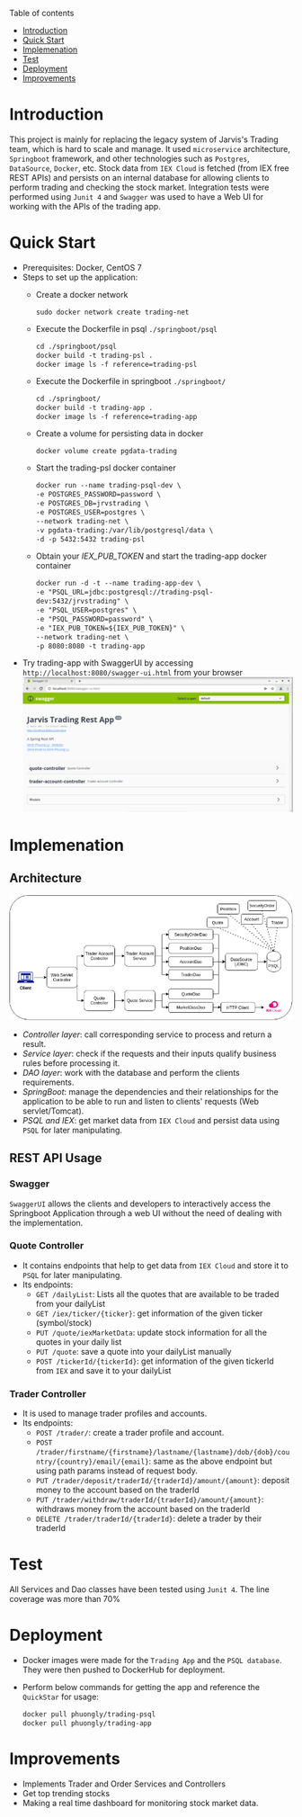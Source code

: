 Table of contents
* [Introduction](#Introduction)
* [Quick Start](#Quick)
* [Implemenation](#Implemenation)
* [Test](#Test)
* [Deployment](#Deployment)
* [Improvements](#Improvements)

# Introduction
This project is mainly for replacing the legacy system of Jarvis's Trading team, which is hard to scale and manage. 
It used `microservice` architecture, `Springboot` framework, and other technologies such as `Postgres`, `DataSource`, `Docker`, etc.
Stock data from `IEX Cloud` is fetched (from IEX free REST APIs) and persists on an internal database for allowing clients to perform trading and checking the stock market. 
Integration tests were performed using `Junit 4` and `Swagger` was used to have a Web UI for working with the APIs of the trading app.

# Quick Start
- Prerequisites: Docker, CentOS 7
- Steps to set up the application:
  - Create a docker network

        sudo docker network create trading-net

  - Execute the Dockerfile in psql `./springboot/psql`

        cd ./springboot/psql
        docker build -t trading-psl . 
        docker image ls -f reference=trading-psl

  - Execute the Dockerfile in springboot `./springboot/`
    
        cd ./springboot/
        docker build -t trading-app . 
        docker image ls -f reference=trading-app
  
  - Create a volume for persisting data in docker
  
        docker volume create pgdata-trading
  
  - Start the trading-psl docker container

        docker run --name trading-psql-dev \
        -e POSTGRES_PASSWORD=password \
        -e POSTGRES_DB=jrvstrading \
        -e POSTGRES_USER=postgres \
        --network trading-net \
        -v pgdata-trading:/var/lib/postgresql/data \
        -d -p 5432:5432 trading-psl

  - Obtain your _IEX_PUB_TOKEN_ and start the trading-app docker container

        docker run -d -t --name trading-app-dev \
        -e "PSQL_URL=jdbc:postgresql://trading-psql-dev:5432/jrvstrading" \
        -e "PSQL_USER=postgres" \
        -e "PSQL_PASSWORD=password" \
        -e "IEX_PUB_TOKEN=${IEX_PUB_TOKEN}" \
        --network trading-net \
        -p 8080:8080 -t trading-app

- Try trading-app with SwaggerUI by accessing `http://localhost:8080/swagger-ui.html` from your browser
![swagger image](./assets/SwaggerUI.PNG)

# Implemenation
## Architecture
![architecture image](./assets/architecture.png)

- _Controller layer_: call corresponding service to process and return a result.
- _Service layer_: check if the requests and their inputs qualify business rules before processing it.
- _DAO layer_: work with the database and perform the clients requirements. 
- _SpringBoot_: manage the dependencies and their relationships for the application to be able to run and listen to clients' requests (Web servlet/Tomcat).
- _PSQL and IEX_: get market data from `IEX Cloud` and persist data using `PSQL` for later manipulating.

## REST API Usage
### Swagger
`SwaggerUI` allows the clients and developers to interactively access the Springboot Application through a web UI without the need of dealing with the implementation.
### Quote Controller
- It contains endpoints that help to get data from `IEX Cloud` and store it to `PSQL` for later manipulating.
- Its endpoints:
    - `GET /dailyList`: Lists all the quotes that are available to be traded from your dailyList
    - `GET /iex/ticker/{ticker}`: get information of the given ticker (symbol/stock)
    - `PUT /quote/iexMarketData`: update stock information for all the quotes in your daily list
    - `PUT /quote`: save a quote into your dailyList manually
    - `POST /tickerId/{tickerId}`: get information of the given tickerId from `IEX` and save it to your dailyList
### Trader Controller
- It is used to manage trader profiles and accounts.
- Its endpoints:
  - `POST /trader/`: create a trader profile and account.
  - `POST /trader/firstname/{firstname}/lastname/{lastname}/dob/{dob}/country/{country}/email/{email}`: same as the above endpoint but using path params instead of request body.
  - `PUT /trader/deposit/traderId/{traderId}/amount/{amount}`: deposit money to the account based on the traderId
  - `PUT /trader/withdraw/traderId/{traderId}/amount/{amount}`: withdraws money from the account based on the traderId
  - `DELETE /trader/traderId/{traderId}`: delete a trader by their traderId

# Test
All Services and Dao classes have been tested using `Junit 4`. The line coverage was more than 70%
# Deployment
- Docker images were made for the `Trading App` and the `PSQL database`. They were then pushed to DockerHub for deployment.
- Perform below commands for getting the app and reference the `QuickStar` for usage:  

      docker pull phuongly/trading-psql
      docker pull phuongly/trading-app

# Improvements
- Implements Trader and Order Services and Controllers
- Get top trending stocks
- Making a real time dashboard for monitoring stock market data.

